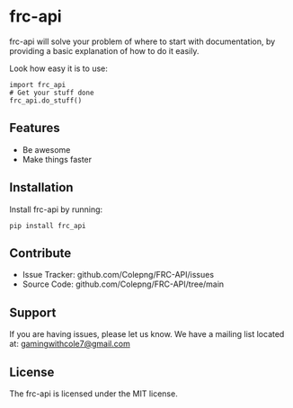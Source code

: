frc-api
========

frc-api will solve your problem of where to start with documentation,
by providing a basic explanation of how to do it easily.

Look how easy it is to use:

    import frc_api
    # Get your stuff done
    frc_api.do_stuff()

Features
--------

- Be awesome
- Make things faster

Installation
------------

Install  frc-api by running:

    pip install frc_api

Contribute
----------

- Issue Tracker: github.com/Colepng/FRC-API/issues
- Source Code: github.com/Colepng/FRC-API/tree/main

Support
-------

If you are having issues, please let us know.
We have a mailing list located at: gamingwithcole7@gmail.com

License
-------

The frc-api is licensed under the MIT license.